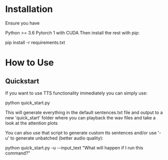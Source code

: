 # Installation
Ensure you have

  Python >= 3.6
  Pytorch 1 with CUDA
Then install the rest with pip:

pip install -r requirements.txt

# How to Use

## Quickstart

If you want to use TTS functionality immediately you can simply use:

python quick_start.py

This will generate everything in the default sentences.txt file and output to a new 'quick_start' folder where you can playback the wav files and take a look at the attention plots

You can also use that script to generate custom tts sentences and/or use '-u' to generate unbatched (better audio quality):

python quick_start.py -u --input_text "What will happen if I run this command?"
